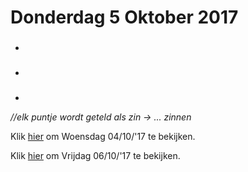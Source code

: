 # Donderdag 5 Oktober 2017
###
>
-
###
>
-
###
>
-
*//elk puntje wordt geteld als zin -> ... zinnen*

Klik [hier](https://github.com/MathiasV-immalle/StageVerslag/blob/master/Woensdag.md) om Woensdag 04/10/'17 te bekijken.

Klik [hier](https://github.com/MathiasV-immalle/StageVerslag/blob/master/Vrijdag.md) om Vrijdag 06/10/'17 te bekijken.
